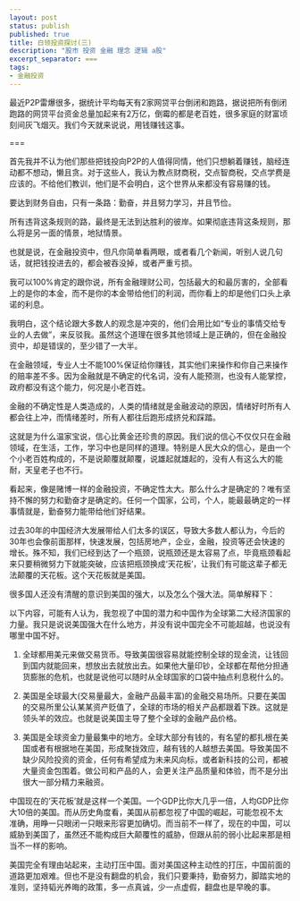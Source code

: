 ```yaml
---
layout: post
status: publish
published: true
title: 白领投资探讨(三)
description: "股市 投资 金融 理念 逻辑 a股"
excerpt_separator: ===
tags:
- 金融投资
---
```


最近P2P雷爆很多，据统计平均每天有2家网贷平台倒闭和跑路，据说把所有倒闭跑路的网贷平台资金总量加起来有2万亿，倒霉的都是老百姓，很多家庭的财富顷刻间灰飞烟灭。我们今天就来说说，用钱赚钱这事。

===

首先我并不认为他们那些把钱投向P2P的人值得同情，他们只想躺着赚钱，脑经连动都不想动，懒且贪。对于这些人，我认为教点财商税，交点智商税，交点学费是应该的。不给他们教训，他们是不会明白，这个世界从来都没有容易赚的钱。

要达到财务自由，只有一条路：勤奋，并且努力学习，并且节俭。

所有违背这条规则的路，最终是无法到达胜利的彼岸。如果彻底违背这条规则，那么将是另一面的情景，地狱情景。

也就是说，在金融投资中，但凡你简单看两眼，或者看几个新闻，听别人说几句话，就把钱投进去的，都会被吞没掉，或者严重亏损。

我可以100%肯定的跟你说，所有金融理财公司，包括最大的和最厉害的，全部看上的是你的本金，而不是你的本金带给他们的利润，而你看上的却是他们口头上承诺的利息。

我明白，这个结论跟大多数人的观念是冲突的，他们会用比如“专业的事情交给专业的人去做”，来反驳我。虽然这个道理在很多其他领域上是正确的，但在金融投资中，却是错误的，至少错了一大半。

在金融领域，专业人士不能100%保证给你赚钱，其实他们来操作和你自己来操作的赔率差不多。因为金融就是不确定的代名词，没有人能预测，也没有人能掌控，政府都没有这个能力，何况是小老百姓。

金融的不确定性是人类造成的，人类的情绪就是金融波动的原因，情绪好时所有人都会往上冲，而情绪差时，所有人都往后跑形成挤兑和踩踏。

这就是为什么温家宝说，信心比黄金还珍贵的原因。我们说的信心不仅仅只在金融领域，在生活，工作，学习中也是同样的道理。特别是人民大众的信心，是由一个个小老百姓构成的，不是说颠覆就颠覆，说雄起就雄起的，没有人有这么大的能耐，天皇老子也不行。

看起来，像是赌博一样的金融投资，不确定性太大。那么什么才是确定的？唯有坚持不懈的努力和勤奋才是确定的。任何一个国家，公司，个人，能最最确定的一样事情就是，勤奋努力能带给他们好结果。

过去30年的中国经济大发展带给人们太多的误区，导致大多数人都认为，今后的30年也会像前面那样，快速发展，包括房地产，企业，金融，投资等还会快速的增长。殊不知，我们已经到达了一个瓶颈，说瓶颈还是太容易了点，毕竟瓶颈看起来只要稍微努力下就能突破，应该把瓶颈换成‘天花板’，让我们有可能这辈子都无法颠覆的天花板。这个天花板就是美国。

很多国人还没有清醒的意识到美国的强大，以及怎么个强大法。简单解释下：

以下内容，可能有人认为，我忽视了中国的潜力和中国作为全球第二大经济国家的力量。我只是说说美国强大在什么地方，并没有说中国完全不可能超越，也说没有哪里中国不好。

1. 全球都用美元来做交易货币。导致美国很容易就能控制全球的现金流，让钱回到国内就能回来，想放出去就放出去。如果他大量印钞，全球都在帮他分担通货膨胀的危机，也就是说他可以随时从全球国家的口袋中抽点利息税什么的。

2. 美国是全球最大(交易量最大，金融产品最丰富)的金融交易场所。只要在美国的交易所里公认某某资产贬值了，全球的市场的相关产品都跟着下跌。这就是领头羊的效应。也就是说美国主导了整个全球的金融产品价格。

3. 美国是全球资金力量最集中的地方。全球大部分有钱的，有名望的都扎根在美国或者有根据地在美国，形成聚拢效应，越有钱的人越想去美国。导致美国不缺少风险投资的资金，任何有希望成为未来风向标，或者新科技的公司，都被大量资金包围着。做公司和产品的人，会更关注产品质量和体验，而不是分出很大一部分精力来融资。

中国现在的‘天花板’就是这样一个美国。一个GDP比你大几乎一倍，人均GDP比你大10倍的美国。而从历史角度看，美国从前都忽视了中国的崛起，可能忽视不太准确，用睁一只眼闭一只眼来形容更加确切。而当前不一样了，现在的中国，可以威胁到美国了，虽然还不能构成巨大颠覆性的威胁，但跟从前的弱小比起来那是相当不一样的影响。

美国完全有理由站起来，主动打压中国。面对美国这种主动性的打压，中国前面的道路更加艰难。但也不是没有翻盘的机会，我们只要秉持，勤奋努力，脚踏实地的准则，坚持韬光养晦的政策，多一点真诚，少一点虚假，翻盘也是早晚的事。

